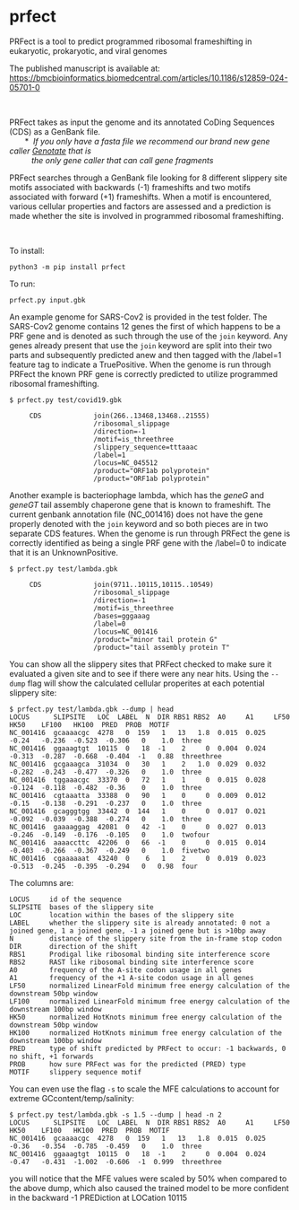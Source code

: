 # prfect
PRFect is a tool to predict programmed ribosomal frameshifting in eukaryotic, prokaryotic, and viral genomes


The published manuscript is available at:
https://bmcbioinformatics.biomedcentral.com/articles/10.1186/s12859-024-05701-0


<br>

PRFect takes as input the genome and its annotated CoDing Sequences (CDS) as a GenBank file.<br>
&nbsp;&nbsp;&nbsp;&nbsp;&nbsp;&nbsp;&nbsp;*&nbsp; *If you only have a fasta file we recommend our brand new gene caller [Genotate](https://github.com/deprekate/genotate) that is* <br>
&nbsp;&nbsp;&nbsp;&nbsp;&nbsp;&nbsp;&nbsp;&nbsp;&nbsp; *the only gene caller that can call gene fragments*

PRFect searches through a GenBank file looking for 8 different slippery site motifs associated with
backwards (-1) frameshifts and two motifs associated with forward (+1) frameshifts. When
a motif is encountered, various cellular properties and factors are assessed and
a prediction is made whether the site is involved in programmed ribosomal frameshifting.

<br>

To install:
```
python3 -m pip install prfect
```
To run:
```
prfect.py input.gbk
```
An example genome for SARS-Cov2 is provided in the test folder. The SARS-Cov2 genome contains 12 genes the first of which happens to be a PRF gene and is denoted as such through the use of the `join` keyword.  Any genes already present that use the `join` keyword are split into their two parts and subsequently predicted anew and then tagged with the /label=1 feature tag to indicate a TruePositive.  When the genome is run through PRFect the known PRF gene is correctly predicted to utilize programmed ribosomal frameshifting.

```
$ prfect.py test/covid19.gbk 

     CDS             join(266..13468,13468..21555)
                     /ribosomal_slippage
                     /direction=-1
                     /motif=is_threethree
                     /slippery_sequence=tttaaac
                     /label=1
                     /locus=NC_045512
                     /product="ORF1ab polyprotein"
                     /product="ORF1ab polyprotein"

```

Another example is bacteriophage lambda, which has the *geneG* and *geneGT* tail assembly chaperone gene that is known to frameshift.  The current genbank annotation file (NC_001416) does not have the gene properly denoted with the `join` keyword and so both pieces are in two separate CDS features.  When the genome is run through PRFect the gene is correctly identified as being a single PRF gene with the /label=0 to indicate that it is an UnknownPositive.

```
$ prfect.py test/lambda.gbk

     CDS             join(9711..10115,10115..10549)
                     /ribosomal_slippage
                     /direction=-1
                     /motif=is_threethree
                     /bases=gggaaag
                     /label=0
                     /locus=NC_001416
                     /product="minor tail protein G"
                     /product="tail assembly protein T"
```


You can show all the slippery sites that PRFect checked to make sure it evaluated a given site and to see if there were any near hits.
Using the `--dump` flag will show the calculated cellular properites at each potential slippery site:
```
$ prfect.py test/lambda.gbk --dump | head
LOCUS      SLIPSITE   LOC  LABEL  N  DIR RBS1 RBS2  A0     A1     LF50    HK50    LF100   HK100  PRED  PROB  MOTIF
NC_001416  gcaaaacgc  4278   0  159   1   13   1.8  0.015  0.025  -0.24   -0.236  -0.523  -0.306   0    1.0  three
NC_001416  ggaaagtgt  10115  0   18  -1    2     0  0.004  0.024  -0.313  -0.287  -0.668  -0.404  -1   0.88  threethree  
NC_001416  gcgaaagca  31034  0   30   1    2   1.0  0.029  0.032  -0.282  -0.243  -0.477  -0.326   0    1.0  three
NC_001416  tggaaacgc  33370  0   72   1    1     0  0.015  0.028  -0.124  -0.118  -0.482  -0.36    0    1.0  three
NC_001416  cgtaaatta  33388  0   90   1    0     0  0.009  0.012  -0.15   -0.138  -0.291  -0.237   0    1.0  three
NC_001416  gcagggtgg  33442  0  144   1    0     0  0.017  0.021  -0.092  -0.039  -0.388  -0.274   0    1.0  three
NC_001416  gaaaaggag  42081  0   42  -1    0     0  0.027  0.013  -0.246  -0.149  -0.176  -0.105   0    1.0  twofour
NC_001416  aaaaccttc  42206  0   66  -1    0     0  0.015  0.014  -0.403  -0.266  -0.367  -0.249   0    1.0  fivetwo
NC_001416  cgaaaaaat  43240  0    6   1    2     0  0.019  0.023  -0.513  -0.245  -0.395  -0.294   0   0.98  four
```




The columns are:
```
LOCUS     id of the sequence
SLIPSITE  bases of the slippery site
LOC       location within the bases of the slippery site
LABEL     whether the slippery site is already annotated: 0 not a joined gene, 1 a joined gene, -1 a joined gene but is >10bp away 
N         distance of the slippery site from the in-frame stop codon
DIR       direction of the shift
RBS1      Prodigal like ribosomal binding site interference score
RBS2      RAST like ribosomal binding site interference score
A0        frequency of the A-site codon usage in all genes
A1        frequency of the +1 A-site codon usage in all genes
LF50      normalized LinearFold minimum free energy calculation of the downstream 50bp window
LF100     normalized LinearFold minimum free energy calculation of the downstream 100bp window
HK50      normalized HotKnots minimum free energy calculation of the downstream 50bp window
HK100     normalized HotKnots minimum free energy calculation of the downstream 100bp window
PRED      type of shift predicted by PRFect to occur: -1 backwards, 0 no shift, +1 forwards
PROB      how sure PRFect was for the predicted (PRED) type
MOTIF     slippery sequence motif
```


You can even use the flag `-s` to scale the MFE calculations to account for extreme GCcontent/temp/salinity:
```
$ prfect.py test/lambda.gbk -s 1.5 --dump | head -n 2
LOCUS      SLIPSITE   LOC  LABEL  N  DIR RBS1 RBS2  A0     A1     LF50    HK50    LF100   HK100  PRED  PROB  MOTIF
NC_001416  gcaaaacgc  4278   0  159   1   13   1.8  0.015  0.025  -0.36   -0.354  -0.785  -0.459   0    1.0  three
NC_001416  ggaaagtgt  10115  0   18  -1    2     0  0.004  0.024  -0.47   -0.431  -1.002  -0.606  -1  0.999  threethree  
```
you will notice that the MFE values were scaled by 50% when compared to the above dump, which also caused the trained model to be more confident in the backward -1 PREDiction at LOCation 10115




